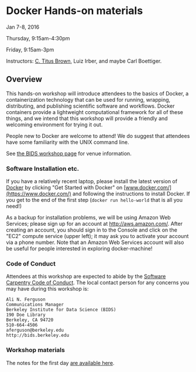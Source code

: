 # Docker Hands-on materials

Jan 7-8, 2016

Thursday, 9:15am-4:30pm

Friday, 9:15am-3pm

Instructors: [C. Titus Brown](titus@idyll.org), Luiz Irber, and maybe
Carl Boettiger.

## Overview

This hands-on workshop will introduce attendees to the basics of
Docker, a containerization technology that can be used for running,
wrapping, distributing, and publishing scientific software and
workflows. Docker containers provide a lightweight computational
framework for all of these things, and we intend that this workshop
will provide a friendly and welcoming environment for trying it out.

People new to Docker are welcome to attend! We do suggest that
attendees have some familiarity with the UNIX command line.

See [the BIDS workshop
page](http://bids.berkeley.edu/events/bids-docker-workshop) for venue
information.

### Software Installation etc.

If you have a relatively recent laptop, please install the latest
version of [Docker](https://www.docker.com/) by clicking "Get Started
with Docker" on [www.docker.com/](https://www.docker.com/) and following
the instructions to install Docker.  If you get to the end of the
first step (`docker run hello-world` that is all you need!)

As a backup for installation problems, we will be using Amazon Web
Services; please sign up for an account at http://aws.amazon.com/.
After creating an account, you should sign in to the Console and click
on the "EC2" compute service (upper left); it may ask you to activate
your account via a phone number.  Note that an Amazon Web Services
account will also be useful for people interested in exploring
docker-machine!

### Code of Conduct

Attendees at this workshop are expected to abide by the
[Software Carpentry Code of Conduct](http://software-carpentry.org/conduct/).
The local contact person for any concerns you may have during this workshop
is:

    Ali N. Ferguson
    Communications Manager
    Berkeley Institute for Data Science (BIDS)
    190 Doe Library
    Berkeley, CA 94720
    510-664-4506
    aferguson@berkeley.edu
    http://bids.berkeley.edu

### Workshop materials

The notes for the first day [are available here](day1.rst).
